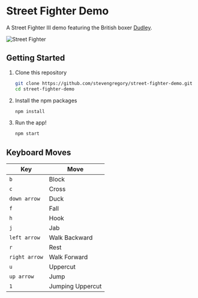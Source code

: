 # Street Fighter Demo

A Street Fighter III demo featuring the British boxer [Dudley](<https://en.wikipedia.org/wiki/Dudley_(Street_Fighter)>).

![Street Fighter](http://i.imgur.com/titqNDJ.png)

## Getting Started

1. Clone this repository

   ```bash
   git clone https://github.com/stevengregory/street-fighter-demo.git
   cd street-fighter-demo
   ```

1. Install the npm packages

   ```bash
   npm install
   ```

1. Run the app!

   ```bash
   npm start
   ```

## Keyboard Moves

| Key           | Move             |
| ------------- | ---------------- |
| `b`           | Block            |
| `c`           | Cross            |
| `down arrow`  | Duck             |
| `f`           | Fall             |
| `h`           | Hook             |
| `j`           | Jab              |
| `left arrow`  | Walk Backward    |
| `r`           | Rest             |
| `right arrow` | Walk Forward     |
| `u`           | Uppercut         |
| `up arrow`    | Jump             |
| `1`           | Jumping Uppercut |
